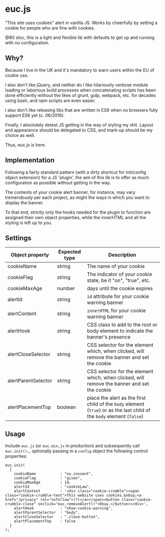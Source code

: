 # euc.js
"This site uses cookies" alert in vanilla JS. Works by cheerfully by setting a cookie for people who are fine with cookies.

@80 sloc, this is a light and flexible lib with defaults to get up and running with no configuration.


## Why?
Because I live in the UK and it's mandatory to warn users within the EU of cookie use.

I also don't like jQuery, and neither do I like hilariously verbose module loading or laborious build processes when concatenating scripts has been done efficiently without the likes of grunt, gulp, webpack, etc. for decades using bash, and npm scripts are even easier.

I also don't like releasing libs that are written in ES6 when no browsers fully support ES6 yet (c. 06/2016).

Finally, I absolutely detest JS getting in the way of styling my shit. Layout and appearance should be delegated to CSS, and mark-up should be my choice as well.

Thus, euc.js is here.


## Implementation
Following a fairly standard pattern (with a dirty shortcut for init/config object extension) for a JS 'plugin', the aim of this lib is to offer as much configuration as possible without getting in the way. 

The contents of your cookie alert banner, for instance, may vary tremendously per each project, as might the ways in which you want to display the banner. 

To that end, strictly only the hooks needed for the plugin to function are assigned their own object properties, while the innerHTML and all the styling is left up to you.


## Settings

Object property     | Expected type | Description
--------------------|---------------|------------
cookieName          |    string     | The name of your cookie
cookieFlag          |    string     | The indicator of your cookie state, be it "on", "true", etc.
cookieMaxAge        |    number     | days until the cookie expires
alertId             |    string     | `id` attribute for your cookie warning banner
alertContent        |    string     | `innerHTML` for your cookie warning banner
alertHook           |    string     | CSS class to add to the root or body element to indicate the banner's presence
alertCloseSelector  |    string     | CSS selector for the element which, when clicked, will remove the banner and set the cookie
alertParentSelector |    string     | CSS selector for the element which, when clicked, will remove the banner and set the cookie
alertPlacementTop   |    boolean    | place the alert as the first child of the `body` element (`true`) or as the last child of the `body` element (`false`)


## Usage
Include `euc.js` (or `euc.min,js` in production) and subsequently call `euc.init();`, optionally passing in a `config` object the following control properties:
    
    euc.init(
      {
        cookieName           : "eu_consent",
        cookieFlag           : "given",
        cookieMaxAge         : 14,
        alertId              : "cookieLaw",
        alertContent         : '<div class="cookie-crumble"><span class="cookie-crumble-text">This website uses cookies.&nbsp;<a href="/privacy" rel="nofollow">(?)</a></span><button class="cookie-crumble-close" onclick="euc.removeAlert()">Okay.</button></div>',
        alertHook            : "show-cookie-warning",
        alertParentSelector  : "body",
        alertCloseSelector   : ".close-button",
        alertPlacementTop    : false
      }
    );
